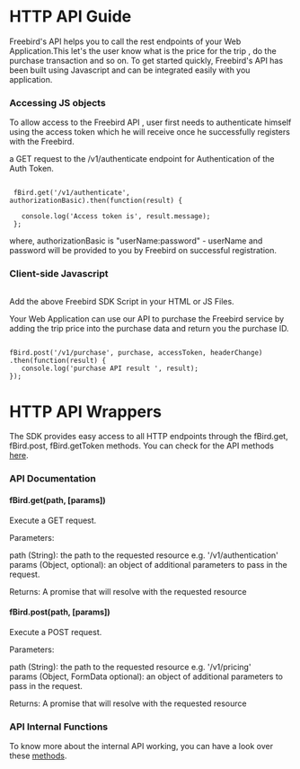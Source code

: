 # HTTP API Guide
Freebird's API helps you to call the rest endpoints of your Web Application.This let's the user know what is the price for the trip , do the purchase transaction and so on.
To get started quickly, Freebird's API has been built using Javascript and can be integrated easily with you application.

### Accessing JS objects
To allow access to the Freebird API , user first needs to authenticate himself using the access token which he will receive once he successfully registers with the Freebird.

a GET request to the /v1/authenticate endpoint for Authentication of the Auth Token.

<pre><code>
 fBird.get('/v1/authenticate', authorizationBasic).then(function(result) {<br/>
   console.log('Access token is', result.message);
 };
</code></pre>
where, authorizationBasic is "userName:password" - userName and password will be provided to you by Freebird on successful registration.

### Client-side Javascript

<pre><code><script src="./sdk.js"></script></code></pre>
Add the above Freebird SDK Script in your HTML or JS Files.

Your Web Application can use our API to purchase the Freebird service by adding the trip price into the purchase data and return you the purchase ID.

<pre><code>
fBird.post('/v1/purchase', purchase, accessToken, headerChange) .then(function(result) {
   console.log('purchase API result ', result);
});
</code></pre>


# HTTP API Wrappers
The SDK provides easy access to all HTTP endpoints through the fBird.get, fBird.post, fBird.getToken methods. You can check for the API methods <a href="./../typedef/index.html#static-typedef-fBird">here</a>.

### API Documentation

#### fBird.get(path, [params])
Execute a GET request.

Parameters:

path (String): the path to the requested resource e.g. '/v1/authentication'<br/>
params (Object, optional): an object of additional parameters to pass in the request.

Returns: A promise that will resolve with the requested resource

#### fBird.post(path, [params])
Execute a POST request.

Parameters:

path (String): the path to the requested resource e.g. '/v1/pricing'<br/>
params (Object, FormData optional): an object of additional parameters to pass in the request.

Returns: A promise that will resolve with the requested resource

### API Internal Functions

To know more about the internal API working, you can have a look over these <a href="./../function/index.html#static-function-request">methods</a>.


